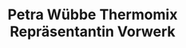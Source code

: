 ---
title: "Petra Wübbe Thermomix Repräsentantin Vorwerk"
url: /berge/petra-wuebbe-thermomix-repraesentantin-vorwerk/
shop: Allgemein
---